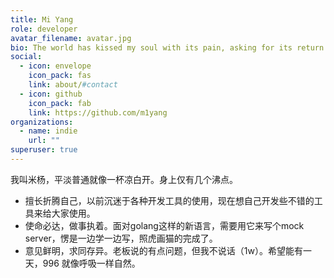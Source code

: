 ```yaml
---
title: Mi Yang
role: developer
avatar_filename: avatar.jpg
bio: The world has kissed my soul with its pain, asking for its return in songs.
social:
  - icon: envelope
    icon_pack: fas
    link: about/#contact
  - icon: github
    icon_pack: fab
    link: https://github.com/m1yang
organizations:
  - name: indie
    url: ""
superuser: true
---
```


我叫米杨，平淡普通就像一杯凉白开。身上仅有几个沸点。
* 擅长折腾自己，以前沉迷于各种开发工具的使用，现在想自己开发些不错的工具来给大家使用。
* 使命必达，做事执着。面对golang这样的新语言，需要用它来写个mock server，愣是一边学一边写，照虎画猫的完成了。
* 意见鲜明，求同存异。老板说的有点问题，但我不说话（1w）。希望能有一天，996 就像呼吸一样自然。